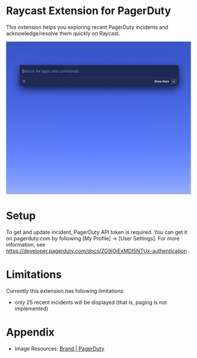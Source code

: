 # Raycast Extension for PagerDuty

This extension helps you exploring recent PagerDuty incidents and acknowledge/resolve them quickly on Raycast.

![How this extension works](media/raycast-pagerduty-demo.gif)

# Setup

To get and update incident, PagerDuty API token is required.
You can get it on pagerduty.com by following [My Profile] -> [User Settings].
For more information, see https://developer.pagerduty.com/docs/ZG9jOjExMDI5NTUx-authentication .

# Limitations

Currently this extension has following limitations:

- only 25 recent incidents will be displayed (that is, paging is not implemented)

# Appendix

- Image Resources: [Brand | PagerDuty](https://www.pagerduty.com/brand/)
